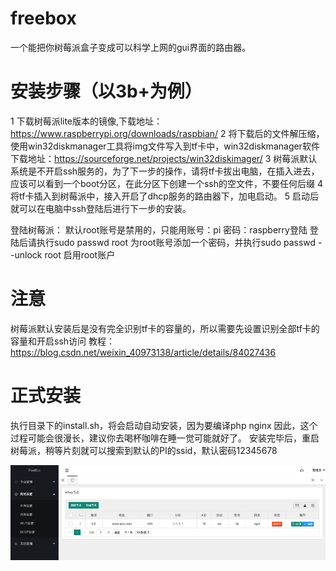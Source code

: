 # freebox
一个能把你树莓派盒子变成可以科学上网的gui界面的路由器。

# 安装步骤（以3b+为例）

1 下载树莓派lite版本的镜像,下载地址：https://www.raspberrypi.org/downloads/raspbian/
2 将下载后的文件解压缩，使用win32diskmanager工具将img文件写入到tf卡中，win32diskmanager软件下载地址：https://sourceforge.net/projects/win32diskimager/
3 树莓派默认系统是不开启ssh服务的，为了下一步的操作，请将tf卡拔出电脑，在插入进去，应该可以看到一个boot分区，在此分区下创建一个ssh的空文件，不要任何后缀
4 将tf卡插入到树莓派中，接入开启了dhcp服务的路由器下，加电启动。
5 启动后就可以在电脑中ssh登陆后进行下一步的安装。

登陆树莓派：
默认root账号是禁用的，只能用账号：pi 密码：raspberry登陆
登陆后请执行sudo passwd root 为root账号添加一个密码，并执行sudo passwd --unlock root 启用root账户

# 注意

树莓派默认安装后是没有完全识别tf卡的容量的，所以需要先设置识别全部tf卡的容量和开启ssh访问
教程：https://blog.csdn.net/weixin_40973138/article/details/84027436

# 正式安装

  执行目录下的install.sh，将会启动自动安装，因为要编译php nginx 因此，这个过程可能会很漫长，建议你去喝杯咖啡在睡一觉可能就好了。
  安装完毕后，重启树莓派，稍等片刻就可以搜索到默认的PI的ssid，默认密码12345678

 



![avatar](https://github.com/break404/freebox/blob/master/screen1.jpg)
